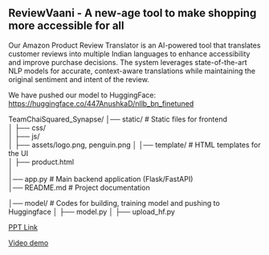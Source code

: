 ## ReviewVaani - A new-age tool to make shopping more accessible for all

Our Amazon Product Review Translator is an AI-powered tool that translates customer reviews into multiple Indian languages to enhance accessibility and improve purchase decisions. 
The system leverages state-of-the-art NLP models for accurate, context-aware translations while maintaining the original sentiment and intent of the review.

We have pushed our model to HuggingFace: https://huggingface.co/447AnushkaD/nllb_bn_finetuned

TeamChaiSquared_Synapse/
│── static/                  # Static files for frontend  
│   ├── css/  
│   ├── js/  
│   ├── assets/logo.png, penguin.png
│
│── template/                # HTML templates for the UI  
│   ├── product.html  
│   
│── app.py                   # Main backend application (Flask/FastAPI)  
│── README.md                # Project documentation  

│── model/                  # Codes for building, training model and pushing to Huggingface
│   ├── model.py 
│   ├── upload_hf.py

[PPT Link](https://www.canva.com/design/DAGh4fpgqOc/9bsOes6roTVcWTa9KBCciA/view?utm_content=DAGh4fpgqOc&utm_campaign=designshare&utm_medium=link2&utm_source=uniquelinks&utlId=h516fce2555)

[Video demo](https://drive.google.com/file/d/1sABelISu4KBUNOCN9DPvSfkx-7I67iO1/view?usp=drive_link)
